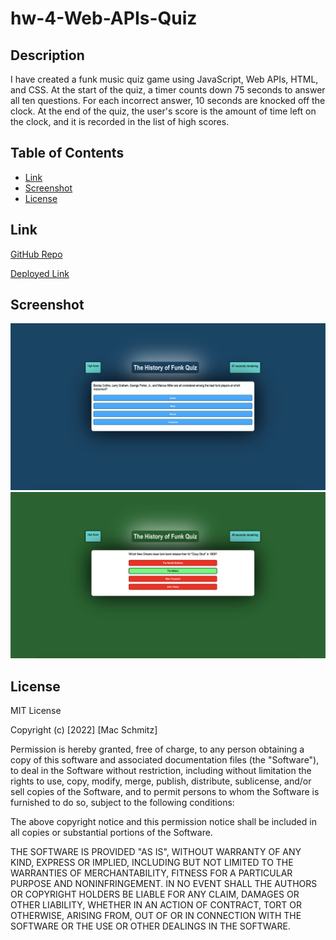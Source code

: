 # hw-4-Web-APIs-Quiz

## Description

I have created a funk music quiz game using JavaScript, Web APIs, HTML, and CSS. At the start of the quiz, a timer counts down 75 seconds to answer all ten questions. For each incorrect answer, 10 seconds are knocked off the clock. At the end of the quiz, the user's score is the amount of time left on the clock, and it is recorded in the list of high scores.

## Table of Contents

- [Link](#link)
- [Screenshot](#screenshot)
- [License](#license)

## Link

[GitHub Repo](https://github.com/mschmitzzz/hw-4-Web-APIs-Quiz)

[Deployed Link](https://mschmitzzz.github.io/hw-4-Web-APIs-Quiz/)

## Screenshot

![screenshot](assets/images/screenshot.png)
![screenshot](assets/images/screenshot2.png)

## License

MIT License

Copyright (c) [2022] [Mac Schmitz]

Permission is hereby granted, free of charge, to any person obtaining a copy
of this software and associated documentation files (the "Software"), to deal
in the Software without restriction, including without limitation the rights
to use, copy, modify, merge, publish, distribute, sublicense, and/or sell
copies of the Software, and to permit persons to whom the Software is
furnished to do so, subject to the following conditions:

The above copyright notice and this permission notice shall be included in all
copies or substantial portions of the Software.

THE SOFTWARE IS PROVIDED "AS IS", WITHOUT WARRANTY OF ANY KIND, EXPRESS OR
IMPLIED, INCLUDING BUT NOT LIMITED TO THE WARRANTIES OF MERCHANTABILITY,
FITNESS FOR A PARTICULAR PURPOSE AND NONINFRINGEMENT. IN NO EVENT SHALL THE
AUTHORS OR COPYRIGHT HOLDERS BE LIABLE FOR ANY CLAIM, DAMAGES OR OTHER
LIABILITY, WHETHER IN AN ACTION OF CONTRACT, TORT OR OTHERWISE, ARISING FROM,
OUT OF OR IN CONNECTION WITH THE SOFTWARE OR THE USE OR OTHER DEALINGS IN THE
SOFTWARE.
